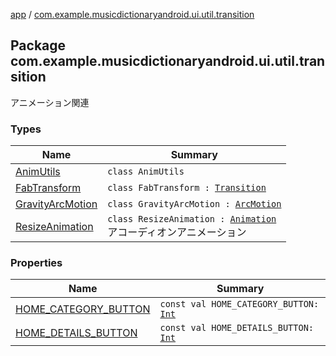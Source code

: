 [app](../index.md) / [com.example.musicdictionaryandroid.ui.util.transition](./index.md)

## Package com.example.musicdictionaryandroid.ui.util.transition

アニメーション関連

### Types

| Name | Summary |
|---|---|
| [AnimUtils](-anim-utils/index.md) | `class AnimUtils` |
| [FabTransform](-fab-transform/index.md) | `class FabTransform : `[`Transition`](https://developer.android.com/reference/android/transition/Transition.html) |
| [GravityArcMotion](-gravity-arc-motion/index.md) | `class GravityArcMotion : `[`ArcMotion`](https://developer.android.com/reference/android/transition/ArcMotion.html) |
| [ResizeAnimation](-resize-animation/index.md) | `class ResizeAnimation : `[`Animation`](https://developer.android.com/reference/android/view/animation/Animation.html)<br>アコーディオンアニメーション |

### Properties

| Name | Summary |
|---|---|
| [HOME_CATEGORY_BUTTON](-h-o-m-e_-c-a-t-e-g-o-r-y_-b-u-t-t-o-n.md) | `const val HOME_CATEGORY_BUTTON: `[`Int`](https://kotlinlang.org/api/latest/jvm/stdlib/kotlin/-int/index.html) |
| [HOME_DETAILS_BUTTON](-h-o-m-e_-d-e-t-a-i-l-s_-b-u-t-t-o-n.md) | `const val HOME_DETAILS_BUTTON: `[`Int`](https://kotlinlang.org/api/latest/jvm/stdlib/kotlin/-int/index.html) |
